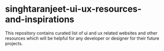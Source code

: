 # singhtaranjeet-ui-ux-resources-and-inspirations
This repository contains curated list of ui and ux related websites and other resources which will be helpful for any developer or designer for their future projects.
